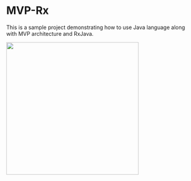 # MVP-Rx
This is a sample project demonstrating how to use Java language along with MVP architecture and RxJava.

<img src="https://github.com/saeedsh92/MvpRxDagger/blob/master/Screenshot_1507019611.png?raw=true" width="350">

